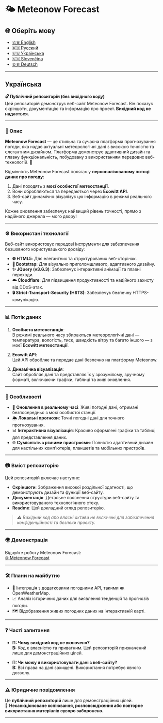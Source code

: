 # 🌤️ Meteonow Forecast

## 🌐 Оберіть мову

- [🇬🇧 English](README.md)
- [🇷🇺 Русский](README.ru.md)
- [🇺🇦 Українська](README.ua.md)
- [🇸🇰 Slovenčina](README.sk.md)
- [🇩🇪 Deutsch](README.de.md)

---

## Українська

**🔓 Публічний репозиторій (без вихідного коду)**  
Цей репозиторій демонструє веб-сайт Meteonow Forecast. Він показує скріншоти, документацію та інформацію про проект. **Вихідний код не надається.**

---

### 📝 Опис

**Meteonow Forecast** — це стильна та сучасна платформа прогнозування погоди, яка надає актуальні метеорологічні дані з високою точністю та елегантним дизайном. Платформа демонструє адаптивний дизайн та плавну функціональність, побудовану з використанням передових веб-технологій. 🌟

Відмінність Meteonow Forecast полягає у **персоналізованому потоці даних про погоду**:
1. Дані походять з **моєї особистої метеостанції**.
2. Вони обробляються та передаються через **Ecowitt API**.
3. Веб-сайт динамічно візуалізує цю інформацію в режимі реального часу.

Кожне оновлення забезпечує найвищий рівень точності, прямо з надійного джерела — мого двору!

---

### ⚙️ Використані технології

Веб-сайт використовує передові інструменти для забезпечення безшовного користувацького досвіду:

- **🌐 HTML5**: Для елегантних та структурованих веб-сторінок.
- **🎨 Bootstrap**: Для візуально приголомшливого, адаптивного дизайну.
- **✨ JQuery (v3.6.3)**: Забезпечує інтерактивні анімації та плавні переходи.
- **☁️ Cloudflare**: Для підвищення продуктивності та надійного захисту від DDoS-атак.
- **🔒 Strict-Transport-Security (HSTS)**: Забезпечує безпечну HTTPS-комунікацію.

---

### 📊 Потік даних

1. **Особиста метеостанція**:  
   В режимі реального часу збираються метеорологічні дані — температура, вологість, тиск, швидкість вітру та багато іншого — з моєї **Ecowitt метеостанції**.

2. **Ecowitt API**:  
   Цей API обробляє та передає дані безпечно на платформу Meteonow.

3. **Динамічна візуалізація**:  
   Сайт обробляє дані та представляє їх у зрозумілому, зручному форматі, включаючи графіки, таблиці та живі оновлення.

---

### 📖 Особливості

- 📡 **Оновлення в реальному часі**: Живі погодні дані, отримані безпосередньо з моєї особистої станції.  
- 🌦️ **Локальні прогнози**: Точні погодні дані для точного прогнозування.  
- 📊 **Інтерактивна візуалізація**: Красиво оформлені графіки та таблиці для представлення даних.  
- 🌐 **Сумісність з різними пристроями**: Повністю адаптивний дизайн для настільних комп'ютерів, планшетів та мобільних пристроїв.  

---

### 📷 Вміст репозиторію

Цей репозиторій включає наступне:

- **Скріншоти**: Зображення високої роздільної здатності, що демонструють дизайн та функції веб-сайту.  
- **Документація**: Детальне пояснення структури веб-сайту та використовуваного технологічного стеку.  
- **Readme**: Цей докладний огляд репозиторію.

> *⚠️ Вихідний код або власні активи не включені для забезпечення конфіденційності та безпеки проекту.*

---

### 🌍 Демонстрація

Відчуйте роботу Meteonow Forecast:  
[🌐 Meteonow Forecast](https://meteonow.eu)

---

### 🛠️ Плани на майбутнє

- 🌟 Інтеграція з додатковими погодними API, такими як OpenWeatherMap.  
- 📈 Аналіз історичних даних для виявлення тенденцій та прогнозів погоди.  
- 🗺️ Відображення живих погодних даних на інтерактивній карті.  

---

### ❓ Часті запитання

- **П: Чому вихідний код не включено?**  
  **В:** Код є власністю та приватним. Цей репозиторій призначений лише для демонстраційних цілей.
  
- **П: Чи можу я використовувати дані з веб-сайту?**  
  **В:** Всі права на дані захищені. Використання потребує явного дозволу.

---

### ⚠️ Юридичне повідомлення

Це **публічний репозиторій** лише для демонстраційних цілей.  
🚫 **Несанкціоноване копіювання, розповсюдження або повторне використання матеріалів суворо заборонено.**

---
